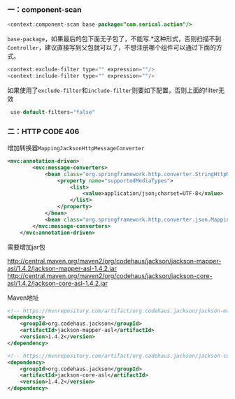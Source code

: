 ### 一：component-scan
```java
<context:component-scan base-package="com.serical.action"/>
```
`base-package`，如果最后的包下面无子包了，不能写.*这种形式，否则扫描不到`Controller`，建议直接写到父包就可以了，不想注册哪个组件可以通过下面的方式。
```java
<context:exclude-filter type="" expression=""/>
<context:include-filter type="" expression=""/>
```
如果使用了`exclude-filter`和`include-filter`则要如下配置，否则上面的filter无效
```java
 use-default-filters="false"
```

### 二：HTTP CODE 406
增加转换器`MappingJacksonHttpMessageConverter`
```xml
<mvc:annotation-driven>
        <mvc:message-converters>
            <bean class="org.springframework.http.converter.StringHttpMessageConverter">
                <property name="supportedMediaTypes">
                    <list>
                        <value>application/json;charset=UTF-8</value>
                    </list>
                </property>
            </bean>
            <bean class="org.springframework.http.converter.json.MappingJacksonHttpMessageConverter"/>
        </mvc:message-converters>
    </mvc:annotation-driven>
```
需要增加jar包

http://central.maven.org/maven2/org/codehaus/jackson/jackson-mapper-asl/1.4.2/jackson-mapper-asl-1.4.2.jar 
http://central.maven.org/maven2/org/codehaus/jackson/jackson-core-asl/1.4.2/jackson-core-asl-1.4.2.jar

Maven地址
```xml
<!-- https://mvnrepository.com/artifact/org.codehaus.jackson/jackson-mapper-asl -->
<dependency>
    <groupId>org.codehaus.jackson</groupId>
    <artifactId>jackson-mapper-asl</artifactId>
    <version>1.4.2</version>
</dependency>

<!-- https://mvnrepository.com/artifact/org.codehaus.jackson/jackson-core-asl -->
<dependency>
    <groupId>org.codehaus.jackson</groupId>
    <artifactId>jackson-core-asl</artifactId>
    <version>1.4.2</version>
</dependency>
```
